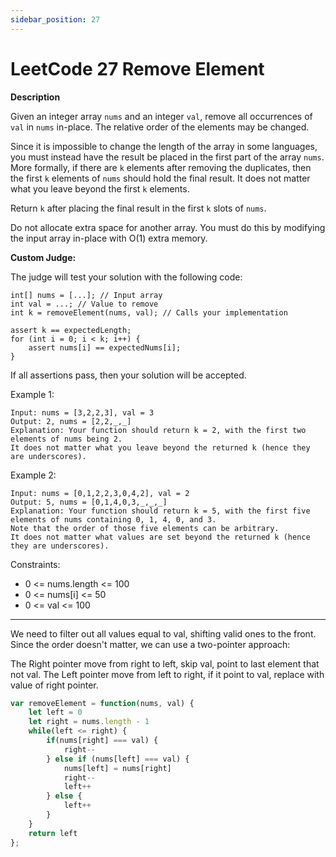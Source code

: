 ```yaml
---
sidebar_position: 27
---
```


# LeetCode 27 Remove Element

**Description**

Given an integer array `nums` and an integer `val`, remove all occurrences of `val` in `nums` in-place. The relative order of the elements may be changed.

Since it is impossible to change the length of the array in some languages, you must instead have the result be placed in the first part of the array `nums`. More formally, if there are `k` elements after removing the duplicates, then the first `k` elements of `nums` should hold the final result. It does not matter what you leave beyond the first `k` elements.

Return `k` after placing the final result in the first `k` slots of `nums`.

Do not allocate extra space for another array. You must do this by modifying the input array in-place with O(1) extra memory.

**Custom Judge:**

The judge will test your solution with the following code:

```
int[] nums = [...]; // Input array
int val = ...; // Value to remove
int k = removeElement(nums, val); // Calls your implementation

assert k == expectedLength;
for (int i = 0; i < k; i++) {
    assert nums[i] == expectedNums[i];
}
```

If all assertions pass, then your solution will be accepted.

Example 1:

```
Input: nums = [3,2,2,3], val = 3
Output: 2, nums = [2,2,_,_]
Explanation: Your function should return k = 2, with the first two elements of nums being 2.
It does not matter what you leave beyond the returned k (hence they are underscores).
```

Example 2:

```
Input: nums = [0,1,2,2,3,0,4,2], val = 2
Output: 5, nums = [0,1,4,0,3,_,_,_]
Explanation: Your function should return k = 5, with the first five elements of nums containing 0, 1, 4, 0, and 3.
Note that the order of those five elements can be arbitrary.
It does not matter what values are set beyond the returned k (hence they are underscores).
```

Constraints:

* 0 <= nums.length <= 100
* 0 <= nums[i] <= 50
* 0 <= val <= 100

---

We need to filter out all values equal to val, shifting valid ones to the front. Since the order doesn't matter, we can use a two-pointer approach:

The Right pointer move from right to left, skip val, point to last element that not val. The Left pointer move from left to right, if it point to val, replace with value of right pointer.

```js
var removeElement = function(nums, val) {
    let left = 0
    let right = nums.length - 1
    while(left <= right) {
        if(nums[right] === val) {
            right--
        } else if (nums[left] === val) {
            nums[left] = nums[right]
            right--
            left++
        } else {
            left++
        }
    }
    return left
};
```
